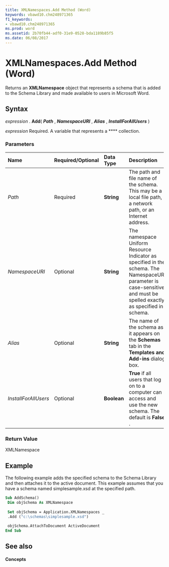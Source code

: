 ```yaml
---
title: XMLNamespaces.Add Method (Word)
keywords: vbawd10.chm248971365
f1_keywords:
- vbawd10.chm248971365
ms.prod: word
ms.assetid: 2b70fb44-adf0-31e9-0528-bda1189b85f5
ms.date: 06/08/2017
---
```



# XMLNamespaces.Add Method (Word)

 Returns an **XMLNamespace** object that represents a schema that is added to the Schema Library and made available to users in Microsoft Word.


## Syntax

 _expression_ . **Add**( **_Path_** , **_NamespaceURI_** , **_Alias_** , **_InstallForAllUsers_** )

 _expression_ Required. A variable that represents a **** collection.


### Parameters



|**Name**|**Required/Optional**|**Data Type**|**Description**|
|:-----|:-----|:-----|:-----|
| _Path_|Required| **String**|The path and file name of the schema. This may be a local file path, a network path, or an Internet address.|
| _NamespaceURI_|Optional| **String**|The namespace Uniform Resource Indicator as specified in the schema. The NamespaceURI parameter is case-sensitive and must be spelled exactly as specified in schema.|
| _Alias_|Optional| **String**|The name of the schema as it appears on the **Schemas** tab in the **Templates and Add-ins** dialog box.|
| _InstallForAllUsers_|Optional| **Boolean**| **True** if all users that log on to a computer can access and use the new schema. The default is **False** .|

### Return Value

XMLNamespace


## Example

The following example adds the specified schema to the Schema Library and then attaches it to the active document. This example assumes that you have a schema named simplesample.xsd at the specified path.


```vb
Sub AddSchema() 
 Dim objSchema As XMLNamespace 
 
 Set objSchema = Application.XMLNamespaces _ 
 .Add ("c:\schemas\simplesample.xsd") 
 
 objSchema.AttachToDocument ActiveDocument 
End Sub
```


## See also


#### Concepts




